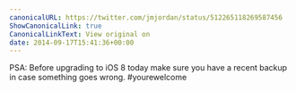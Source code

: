 ```yaml
---
canonicalURL: https://twitter.com/jmjordan/status/512265118269587456
ShowCanonicalLink: true
CanonicalLinkText: View original on
date: 2014-09-17T15:41:36+00:00
---
```

PSA: Before upgrading to iOS 8 today make sure you have a recent backup in case something goes wrong. #yourewelcome